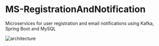 # MS-RegistrationAndNotification
Microservices for user registration and email notifications using Kafka, Spring Boot and MySQL

![architecture](https://github.com/MatiSrv/MS-RegistrationAndNotification/assets/104802215/b57619ec-2168-4051-9be6-1c0f79dd0f03)
